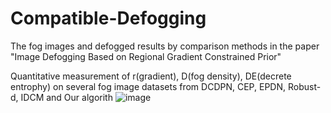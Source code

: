 # Compatible-Defogging

The fog images and defogged results by comparison methods in the paper "Image Defogging Based on Regional Gradient Constrained Prior"

Quantitative measurement of r(gradient), D(fog density), DE(decrete entrophy) on several fog image datasets from DCDPN, CEP, EPDN, Robust-d, IDCM and Our algorith
![image](https://github.com/yeyekurong/Compatible_Defogging_public/assets/16834080/6d50e4b7-9970-433a-8f8d-a5fffa875400)
